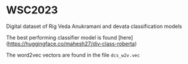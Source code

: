 # WSC2023
Digital dataset of Rig Veda Anukramani and devata classification models

The best performing classifier model is found [here] (https://huggingface.co/mahesh27/div-class-roberta)

The word2vec vectors are found in the file `dcs_w2v.vec`
